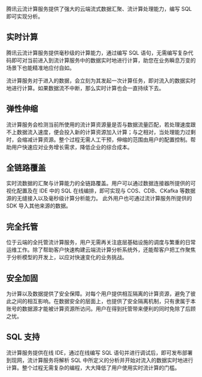 腾讯云流计算服务提供了强大的云端流式数据汇聚、流计算处理能力，编写 SQL 即可实现分析。

## 实时计算
腾讯云流计算服务提供毫秒级的计算能力，通过编写 SQL 语句，无需编写复杂代码即可对当前进入到流计算服务中的数据实时地进行计算，助您在业务瞬息万变的场景下也能精准地应付自如。

流计算服务对于进入的数据，会立刻为其发起一次计算任务，即对流入的数据实时地进行计算。如果数据流不中断，那么实时计算也会一直持续下去。
	
## 弹性伸缩
流计算服务会检测当前所使用的流计算资源量是否与数据流量匹配，若处理速度跟不上数据流入速度，便会投入新的计算资源加入计算；与之相对，当处理能力过剩时，会缩减计算资源。整个过程无需人工干预，伸缩的范围由用户的配置控制。帮助用户快速应对业务增长需求，降低企业的综合成本。

## 全链路覆盖
实时流数据的汇聚与计算能力的全链路覆盖。用户可以通过数据连接器所提供的可视化配置及在 IDE 中的 SQL 在线编排，即可实现与 COS、CDB、CKafka 等数据源的无缝接入以及毫秒级计算分析能力。 
此外用户也可通过流计算服务所提供的 SDK 导入其他来源的数据。

## 完全托管
位于云端的全托管流计算服务，用户无需再关注底层基础设施的调度与繁重的日常运维工作。除了帮助客户快速构建云端流计算分析系统外，还能帮客户把工作聚焦于分析模型的开发上，以应对快速变化的业务挑战。

## 安全加固
为计算以及数据提供了安全保障。对每个用户提供相互隔离的计算资源，避免了彼此之间的相互影响。在数据安全的层面上，也提供了安全隔离机制，只有隶属于本账号的数据源才能被计算资源所访问。用户在得到托管带来便利的同时免除了后顾之忧。

## SQL 支持
流计算服务提供在线 IDE，通过在线编写 SQL 语句并进行调试后，即可发布部署到现网，流计算服务将解析 SQL 中所定义的分析并开始对流入的数据实时地进行计算。整个过程无需复杂的编程，大大降低了用户使用实时流计算的门槛。
